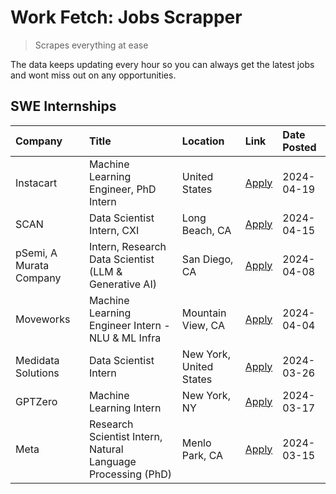 # Work Fetch: Jobs Scrapper
> Scrapes everything at ease

The data keeps updating every hour so you can always get the latest jobs and wont miss out on any opportunities.

## SWE Internships
<!--START_SECTION:workfetch-->
| Company                 | Title                                                        | Location                | Link                                                                                                                                                                                                                                                                       | Date Posted   |
|:------------------------|:-------------------------------------------------------------|:------------------------|:---------------------------------------------------------------------------------------------------------------------------------------------------------------------------------------------------------------------------------------------------------------------------|:--------------|
| Instacart               | Machine Learning Engineer, PhD Intern                        | United States           | [Apply](https://www.linkedin.com/jobs/view/machine-learning-engineer-phd-intern-at-instacart-3901991739?position=2&pageNum=0&refId=p8SriCE81h7oM3f1ZKQTuQ%3D%3D&trackingId=mcQNt588jH0yQFBT8b9oyA%3D%3D&trk=public_jobs_jserp-result_search-card)                          | 2024-04-19    |
| SCAN                    | Data Scientist Intern, CXI                                   | Long Beach, CA          | [Apply](https://www.linkedin.com/jobs/view/data-scientist-intern-cxi-at-scan-3899690492?position=7&pageNum=0&refId=p8SriCE81h7oM3f1ZKQTuQ%3D%3D&trackingId=rR0ThJuUM%2BP5U8mFDd52CQ%3D%3D&trk=public_jobs_jserp-result_search-card)                                        | 2024-04-15    |
| pSemi, A Murata Company | Intern, Research Data Scientist (LLM & Generative AI)        | San Diego, CA           | [Apply](https://www.linkedin.com/jobs/view/intern-research-data-scientist-llm-generative-ai-at-psemi-a-murata-company-3887074168?position=6&pageNum=0&refId=p8SriCE81h7oM3f1ZKQTuQ%3D%3D&trackingId=SNAZXrUIdd6NRa6y0pqy8g%3D%3D&trk=public_jobs_jserp-result_search-card) | 2024-04-08    |
| Moveworks               | Machine Learning Engineer Intern - NLU & ML Infra            | Mountain View, CA       | [Apply](https://www.linkedin.com/jobs/view/machine-learning-engineer-intern-nlu-ml-infra-at-moveworks-3885205610?position=8&pageNum=0&refId=p8SriCE81h7oM3f1ZKQTuQ%3D%3D&trackingId=G674yCS8zu6e77UNA2wkSg%3D%3D&trk=public_jobs_jserp-result_search-card)                 | 2024-04-04    |
| Medidata Solutions      | Data Scientist Intern                                        | New York, United States | [Apply](https://www.linkedin.com/jobs/view/data-scientist-intern-at-medidata-solutions-3810253704?position=3&pageNum=0&refId=p8SriCE81h7oM3f1ZKQTuQ%3D%3D&trackingId=rk3YpB26TAa6I22woGhdEA%3D%3D&trk=public_jobs_jserp-result_search-card)                                | 2024-03-26    |
| GPTZero                 | Machine Learning Intern                                      | New York, NY            | [Apply](https://www.linkedin.com/jobs/view/machine-learning-intern-at-gptzero-3860723963?position=5&pageNum=0&refId=p8SriCE81h7oM3f1ZKQTuQ%3D%3D&trackingId=njy8cIhp6DEuK9SE9MRIhQ%3D%3D&trk=public_jobs_jserp-result_search-card)                                         | 2024-03-17    |
| Meta                    | Research Scientist Intern, Natural Language Processing (PhD) | Menlo Park, CA          | [Apply](https://www.linkedin.com/jobs/view/research-scientist-intern-natural-language-processing-phd-at-meta-3858718375?position=9&pageNum=0&refId=p8SriCE81h7oM3f1ZKQTuQ%3D%3D&trackingId=DL1oTGvAK0yYNobcKBDmdg%3D%3D&trk=public_jobs_jserp-result_search-card)          | 2024-03-15    |
<!--END_SECTION:workfetch-->
